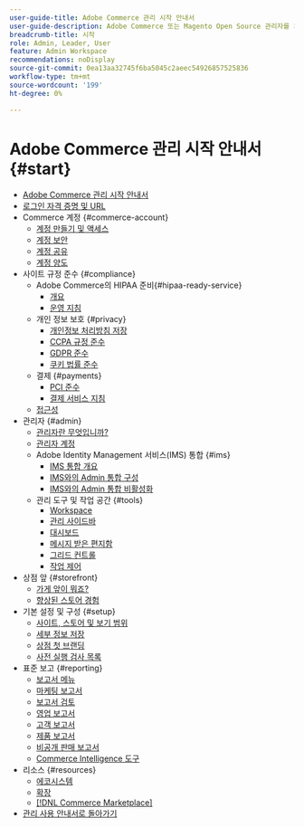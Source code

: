 ```yaml
---
user-guide-title: Adobe Commerce 관리 시작 안내서
user-guide-description: Adobe Commerce 또는 Magento Open Source 관리자를 처음 사용하는 경우  [!DNL Commerce] 에코시스템의 리소스를 검색하고 고객 여정에 따라 스토어를 탐색하며 주요 관리 기능에 대해 알아보십시오.
breadcrumb-title: 시작
role: Admin, Leader, User
feature: Admin Workspace
recommendations: noDisplay
source-git-commit: 0ea13aa32745f6ba5045c2aeec54926857525836
workflow-type: tm+mt
source-wordcount: '199'
ht-degree: 0%

---
```



# Adobe Commerce 관리 시작 안내서 {#start}

+ [Adobe Commerce 관리 시작 안내서](guide-overview.md)
+ [로그인 자격 증명 및 URL](login-urls.md)
+ Commerce 계정 {#commerce-account}
   + [계정 만들기 및 액세스](commerce-account-create.md)
   + [계정 보안](commerce-account-secure.md)
   + [계정 공유](commerce-account-share.md)
   + [계정 양도](commerce-account-transfer.md)
+ 사이트 규정 준수 {#compliance}
   + Adobe Commerce의 HIPAA 준비{#hipaa-ready-service}
      + [개요](hipaa/overview.md)
      + [운영 지침](hipaa/operations.md)
   + 개인 정보 보호 {#privacy}
      + [개인정보 처리방침 저장](privacy-policy.md)
      + [CCPA 규정 준수](compliance-ccpa.md)
      + [GDPR 준수](compliance-gdpr.md)
      + [쿠키 법률 준수](compliance-cookie-law.md)
   + 결제 {#payments}
      + [PCI 준수](compliance-pci.md)
      + [결제 서비스 지침](compliance-payment-services-directive.md)
   + [접근성](navigation-accessibility.md)
+ 관리자 {#admin}
   + [관리자란 무엇입니까?](admin.md)
   + [관리자 계정](admin-signin.md)
   + Adobe Identity Management 서비스(IMS) 통합 {#ims}
      + [IMS 통합 개요](adobe-ims-integration-overview.md)
      + [IMS와의 Admin 통합 구성](adobe-ims-config.md)
      + [IMS와의 Admin 통합 비활성화](adobe-ims-disable.md)
   + 관리 도구 및 작업 공간 {#tools}
      + [Workspace](admin-workspace.md)
      + [관리 사이드바](admin-menu.md)
      + [대시보드](admin-dashboard.md)
      + [메시지 받은 편지함](admin-message-inbox.md)
      + [그리드 컨트롤](admin-grid-controls.md)
      + [작업 제어](admin-actions-control.md)
+ 상점 앞 {#storefront}
   + [가게 앞이 뭐죠?](storefront.md)
   + [향상된 스토어 경험](enhanced-experiences.md)
+ 기본 설정 및 구성 {#setup}
   + [사이트, 스토어 및 보기 범위](websites-stores-views.md)
   + [세부 정보 저장](store-details.md)
   + [상점 첫 브랜딩](storefront-branding.md)
   + [사전 실행 검사 목록](prelaunch-checklist.md)
+ 표준 보고  {#reporting}
   + [보고서 메뉴](reports-menu.md)
   + [마케팅 보고서](marketing-reports.md)
   + [보고서 검토](review-reports.md)
   + [영업 보고서](sales-reports.md)
   + [고객 보고서](customer-reports.md)
   + [제품 보고서](product-reports.md)
   + [비공개 판매 보고서](private-sales-reports.md)
   + [Commerce Intelligence 도구](business-intelligence.md)
+ 리소스 {#resources}
   + [에코시스템](resources.md)
   + [확장](extensions.md)
   + [[!DNL Commerce Marketplace]](commerce-marketplace.md)
+ [관리 사용 안내서로 돌아가기](https://experienceleague.adobe.com/en/docs/commerce-admin/user-guides/home)

